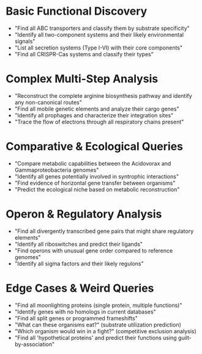 # Basic Functional Discovery

- "Find all ABC transporters and classify them by substrate specificity"
- "Identify all two-component systems and their likely environmental signals"
- "List all secretion systems (Type I-VI) with their core components"
- "Find all CRISPR-Cas systems and classify their types"

# Complex Multi-Step Analysis

- "Reconstruct the complete arginine biosynthesis pathway and identify any non-canonical routes"
- "Find all mobile genetic elements and analyze their cargo genes"
- "Identify all prophages and characterize their integration sites"
- "Trace the flow of electrons through all respiratory chains present"

# Comparative & Ecological Queries

- "Compare metabolic capabilities between the Acidovorax and Gammaproteobacteria genomes"
- "Identify all genes potentially involved in syntrophic interactions"
- "Find evidence of horizontal gene transfer between organisms"
- "Predict the ecological niche based on metabolic reconstruction"

# Operon & Regulatory Analysis

- "Find all divergently transcribed gene pairs that might share regulatory elements"
- "Identify all riboswitches and predict their ligands"
- "Find operons with unusual gene order compared to reference genomes"
- "Identify all sigma factors and their likely regulons"

# Edge Cases & Weird Queries

- "Find all moonlighting proteins (single protein, multiple functions)"
- "Identify genes with no homologs in current databases"
- "Find all split genes or programmed frameshifts"
- "What can these organisms eat?" (substrate utilization prediction)
- "Which organism would win in a fight?" (competitive exclusion analysis)
- "Find all 'hypothetical proteins' and predict their functions using guilt-by-association"

